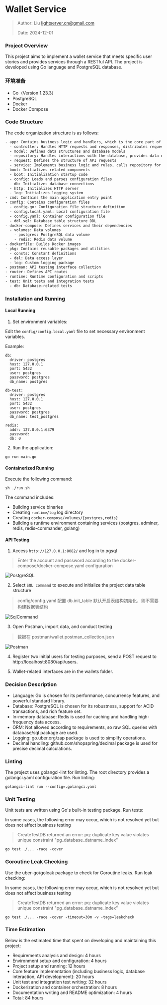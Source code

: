 Wallet Service
==

> Author: Liu <lightserver.cn@gmail.com>
>
> Date: 2024-12-01


### Project Overview

This project aims to implement a wallet service that meets specific user stories and provides services through a RESTful API. The project is developed using Go language and PostgreSQL database.

### 环境准备

- Go（Version 1.23.3）
- PostgreSQL
- Docker
- Docker Compose

### Code Structure

The code organization structure is as follows:

```sh
- app: Contains business logic and handlers, which is the core part of the project
  - controller: Handles HTTP requests and responses, distributes requests, and returns service responses
  - model: Defines data structures and database models
  - repository: Handles interactions with the database, provides data operation interfaces
  - request: Defines the structure of API requests
  - service: Implements business logic and rules, calls repository for data operations
- boot: Initializes related components
  - boot: Initialization startup code
  - config: Loads and parses configuration files
  - db: Initializes database connections
  - http: Initializes HTTP server
  - log: Initializes logging system
- cmd: Contains the main application entry point
- config: Contains configuration files
  - config.go: Configuration file structure definition
  - config.local.yaml: Local configuration file
  - config.yaml: Container configuration file
  - ddl.sql: Database table structure DDL
- docker-compose: Defines services and their dependencies
  - volumes: Data volumes
    - postgres: PostgreSQL data volume
    - redis: Redis data volume
- dockerfile: Builds Docker images
- pkg: Contains reusable packages and utilities
  - consts: Constant definitions
  - dal: Data access layer
  - log: Custom logging package
- postman: API testing interface collection
- router: Defines API routes
- runtime: Runtime configuration and scripts
- test: Unit tests and integration tests
  - db: Database-related tests
```

### Installation and Running

#### Local Running

1. Set environment variables:

Edit the `config/config.local.yaml` file to set necessary environment variables.

Example:

```shell
db:
  driver: postgres
  host: 127.0.0.1
  port: 5432
  user: postgres
  password: postgres
  db_name: postgres

db-test:
  driver: postgres
  host: 127.0.0.1
  port: 5432
  user: postgres
  password: postgres
  db_name: test_postgres

redis:
  addr: 127.0.0.1:6379
  password:
  db: 0
```

2. Run the application:

```shell
go run main.go
```

#### Containerized Running

Execute the following command:

```shell
sh ./run.sh
```

The command includes:
- Building service binaries
- Creating `runtime/log` log directory
- Creating `docker-compose/volumes/{postgres,redis}`
- Building a runtime environment containing services (postgres, adminer, redis, redis-commander, golang)

#### API Testing

1. Access `http://127.0.0.1:8082/` and log in to pgsql

> Enter the account and password according to the docker-compose/docker-compose.yaml configuration

![PostgreSQL](./pics/PostgreSQL.png)

2. Select `SQL command` to execute and initialize the project data table structure

> config/config.yaml 配置 db.init_table 默认开启表结构初始化，则不需要构建数据表结构

![SqlCommand](./pics/SqlCommand.png)

3. Open Postman, import data, and conduct testing

> 数据在 postman/wallet.postman_collection.json

![Postman](./pics/Postman.png)

4. Register two initial users for testing purposes, send a POST request to http://localhost:8080/api/users.

5. Wallet-related interfaces are in the wallets folder.

### Decision Description

- Language: Go is chosen for its performance, concurrency features, and powerful standard library.
- Database: PostgreSQL is chosen for its robustness, support for ACID transactions, and rich feature set.
- In-memory database: Redis is used for caching and handling high-frequency data access.
- ORM: Not allowed according to requirements, so raw SQL queries with database/sql package are used.
- Logging: go.uber.org/zap package is used to simplify operations.
- Decimal handling: github.com/shopspring/decimal package is used for precise decimal calculations.


### Linting

The project uses golangci-lint for linting. The root directory provides a golangci.yaml configuration file. Run linting:

```shell
golangci-lint run --config=.golangci.yaml
```

### Unit Testing

Unit tests are written using Go's built-in testing package. Run tests:

In some cases, the following error may occur, which is not resolved yet but does not affect business testing

> CreateTestDB returned an error: pq: duplicate key value violates unique constraint "pg_database_datname_index"

```shell
go test ./... -race -cover
```

### Goroutine Leak Checking

Use the uber-go/goleak package to check for Goroutine leaks. Run leak checking:

In some cases, the following error may occur, which is not resolved yet but does not affect business testing

> CreateTestDB returned an error: pq: duplicate key value violates unique constraint "pg_database_datname_index"

```shell
go test ./... -race -cover -timeout=30m -v -tags=leakcheck
```

### Time Estimation

Below is the estimated time that spent on developing and maintaining this project:

- Requirements analysis and design: 4 hours
- Environment setup and configuration: 4 hours
- Project setup and running: 12 hours
- Core feature implementation (including business logic, database interaction, API development): 20 hours
- Unit test and integration test writing: 32 hours
- Dockerization and container orchestration: 8 hours
- Documentation writing and README optimization: 4 hours
- Total: 84 hours

